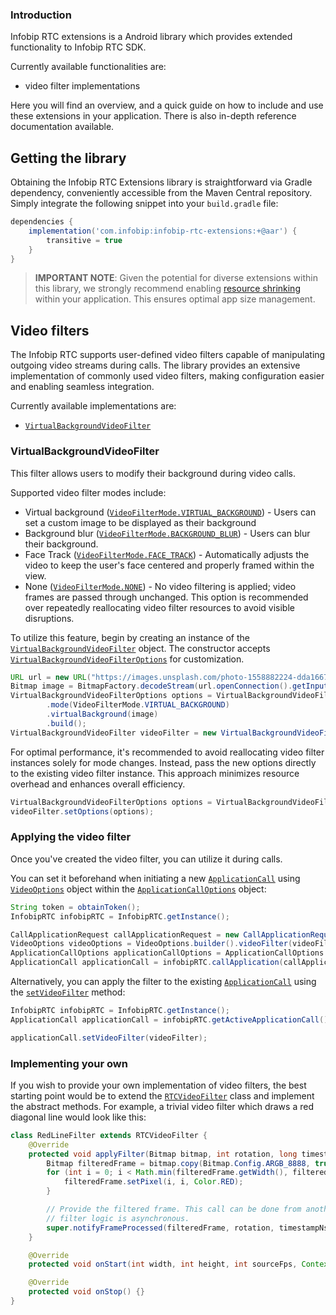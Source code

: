 ### Introduction

Infobip RTC extensions is a Android library which provides extended functionality to Infobip RTC SDK.

Currently available functionalities are:

- video filter implementations

Here you will find an overview, and a quick guide on how to include and use these extensions in your application.
There is also in-depth reference documentation available.

## Getting the library

Obtaining the Infobip RTC Extensions library is straightforward via Gradle dependency, conveniently accessible from the
Maven Central repository. Simply integrate the following snippet into your `build.gradle` file:

```groovy
dependencies {
    implementation('com.infobip:infobip-rtc-extensions:+@aar') {
        transitive = true
    }
}
```

> **IMPORTANT NOTE**: Given the potential for diverse extensions within this library, we strongly recommend enabling
> [resource shrinking](https://developer.android.com/build/shrink-code#shrink-resources) within your application. This
> ensures optimal app size management.

## Video filters

The Infobip RTC supports user-defined video filters capable of manipulating outgoing video streams during calls. The
library provides an extensive implementation of commonly used video filters, making configuration easier and
enabling seamless integration.

Currently available implementations are:

- [`VirtualBackgroundVideoFilter`](#virtual-background-video-filter)

<a name="virtual-background-video-filter"></a>

### VirtualBackgroundVideoFilter

This filter allows users to modify their background during video calls.

Supported video filter modes include:

- Virtual background
  ([`VideoFilterMode.VIRTUAL_BACKGROUND`](https://github.com/infobip/infobip-rtc-extensions-android/wiki/VideoFilterMode#virtual-background)) -
  Users can set a custom image to be displayed as their background
- Background blur
  ([`VideoFilterMode.BACKGROUND_BLUR`](https://github.com/infobip/infobip-rtc-extensions-android/wiki/VideoFilterMode#background-blur)) -
  Users can blur their background.
- Face Track
  ([`VideoFilterMode.FACE_TRACK`](https://github.com/infobip/infobip-rtc-extensions-android/wiki/VideoFilterMode#face-track)) -
  Automatically adjusts the video to keep the user's face centered and properly framed within the view.
- None ([`VideoFilterMode.NONE`](https://github.com/infobip/infobip-rtc-extensions-android/wiki/VideoFilterMode#none)) -
  No video filtering is applied; video frames are passed through unchanged. This option is recommended over repeatedly
  reallocating video filter resources to avoid visible disruptions.

To utilize this feature, begin by creating an instance of
the [`VirtualBackgroundVideoFilter`](https://github.com/infobip/infobip-rtc-extensions-android/wiki/VirtualBackgroundVideoFilter)
object. The constructor
accepts [`VirtualBackgroundVideoFilterOptions`](https://github.com/infobip/infobip-rtc-extensions-android/wiki/VirtualBackgroundVideoFilterOptions)
for customization.

```java
URL url = new URL("https://images.unsplash.com/photo-1558882224-dda166733046");
Bitmap image = BitmapFactory.decodeStream(url.openConnection().getInputStream());
VirtualBackgroundVideoFilterOptions options = VirtualBackgroundVideoFilterOptions.builder()
        .mode(VideoFilterMode.VIRTUAL_BACKGROUND)
        .virtualBackground(image)
        .build();
VirtualBackgroundVideoFilter videoFilter = new VirtualBackgroundVideoFilter(options);
```

For optimal performance, it's recommended to avoid reallocating video filter instances solely for mode changes. Instead,
pass the new options directly to the existing video filter instance. This approach minimizes resource overhead and
enhances overall efficiency.

```java
VirtualBackgroundVideoFilterOptions options = VirtualBackgroundVideoFilterOptions.builder().build();
videoFilter.setOptions(options);
``` 

### Applying the video filter

Once you've created the video filter, you can utilize it during calls.

You can set it beforehand when initiating a
new [`ApplicationCall`](https://github.com/infobip/infobip-rtc-android/wiki/ApplicationCall)
using [`VideoOptions`](https://github.com/infobip/infobip-rtc-android/wiki/VideoOptions) object within
the [`ApplicationCallOptions`](https://github.com/infobip/infobip-rtc-android/wiki/ApplicationCallOptions) object:

```java
String token = obtainToken();
InfobipRTC infobipRTC = InfobipRTC.getInstance();

CallApplicationRequest callApplicationRequest = new CallApplicationRequest(token, getApplicationContext(), "45g2gql9ay4a2blu55uk1628", new DefaultApplicationCallEventListener());
VideoOptions videoOptions = VideoOptions.builder().videoFilter(videoFilter).build();
ApplicationCallOptions applicationCallOptions = ApplicationCallOptions.builder().video(true).videoOptios(videoOptions).build();
ApplicationCall applicationCall = infobipRTC.callApplication(callApplicationRequest, applicationCallOptions);
```

Alternatively, you can apply the filter to the
existing [`ApplicationCall`](https://github.com/infobip/infobip-rtc-android/wiki/ApplicationCall) using the
[`setVideoFilter`](https://github.com/infobip/infobip-rtc-android/wiki/ApplicationCall#set-video-filter) method:

```java
InfobipRTC infobipRTC = InfobipRTC.getInstance();
ApplicationCall applicationCall = infobipRTC.getActiveApplicationCall();

applicationCall.setVideoFilter(videoFilter);
```

### Implementing your own
If you wish to provide your own implementation of video filters, the best starting point
would be to extend the [`RTCVideoFilter`](https://github.com/infobip/infobip-rtc-android/wiki/RTCVideoFilter) 
class and implement the abstract methods. For example, a trivial video filter which draws a red diagonal line
would look like this: 
```java 
class RedLineFilter extends RTCVideoFilter {
    @Override
    protected void applyFilter(Bitmap bitmap, int rotation, long timestampNs) {
        Bitmap filteredFrame = bitmap.copy(Bitmap.Config.ARGB_8888, true);
        for (int i = 0; i < Math.min(filteredFrame.getWidth(), filteredFrame.getHeight()); ++ i) {
            filteredFrame.setPixel(i, i, Color.RED);
        }

        // Provide the filtered frame. This call can be done from another thread in case your
        // filter logic is asynchronous.
        super.notifyFrameProcessed(filteredFrame, rotation, timestampNs);
    }

    @Override
    protected void onStart(int width, int height, int sourceFps, Context context) {}

    @Override
    protected void onStop() {}
} 
```